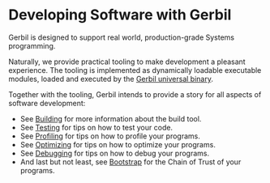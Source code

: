 # Developing Software with Gerbil

Gerbil is designed to support real world, production-grade Systems
programming.

Naturally, we provide practical tooling to make development
a pleasant experience. The tooling is implemented as dynamically
loadable executable modules, loaded and executed by the [Gerbil
universal binary](bach.md).

Together with the tooling, Gerbil intends to provide a story for all aspects
of software development:
- See [Building](build.md) for more information about the build tool.
- See [Testing](test.md) for tips on how to test your code.
- See [Profiling](profiler.md) for tips on how to profile your programs.
- See [Optimizing](optimizing.md) for tips on how to optimize your programs.
- See [Debugging](debug.md) for tips on how to debug your programs.
- And last but not least, see [Bootstrap](bootstrap.md) for the Chain
  of Trust of your programs.
